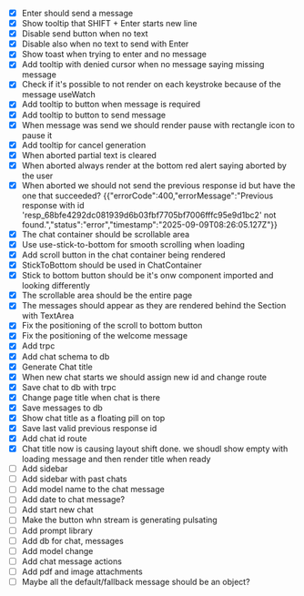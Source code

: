 - [x] Enter should send a message
- [x] Show tooltip that SHIFT + Enter starts new line
- [x] Disable send button when no text
- [x] Disable also when no text to send with Enter
- [x] Show toast when trying to enter and no message
- [x] Add tooltip with denied cursor when no message saying missing message
- [x] Check if it's possible to not render on each keystroke because of the
      message useWatch
- [x] Add tooltip to button when message is required
- [x] Add tooltip to button to send message
- [x] When message was send we should render pause with rectangle icon to pause
      it
- [x] Add tooltip for cancel generation
- [x] When aborted partial text is cleared
- [x] When aborted always render at the bottom red alert saying aborted by the
      user
- [x] When aborted we should not send the previous response id but have the one
      that succeeded?
      {{"errorCode":400,"errorMessage":"Previous response with id 'resp_68bfe4292dc081939d6b03fbf7705bf7006fffc95e9d1bc2' not found.","status":"error","timestamp":"2025-09-09T08:26:05.127Z"}}
- [x] The chat container should be scrollable area
- [x] Use use-stick-to-bottom for smooth scrolling when loading
- [x] Add scroll button in the chat container being rendered
- [x] StickToBottom should be used in ChatContainer
- [x] Stick to bottom button should be it's onw component imported and looking
      differently
- [x] The scrollable area should be the entire page
- [x] The messages should appear as they are rendered behind the Section with
      TextArea
- [x] Fix the positioning of the scroll to bottom button
- [x] Fix the positioning of the welcome message
- [x] Add trpc
- [x] Add chat schema to db
- [x] Generate Chat title
- [x] When new chat starts we should assign new id and change route
- [x] Save chat to db with trpc
- [x] Change page title when chat is there
- [x] Save messages to db
- [x] Show chat title as a floating pill on top
- [x] Save last valid previous response id
- [x] Add chat id route
- [x] Chat title now is causing layout shift done. we shoudl show empty with
      loading message and then render title when ready
- [ ] Add sidebar
- [ ] Add sidebar with past chats
- [ ] Add model name to the chat message
- [ ] Add date to chat message?
- [ ] Add start new chat
- [ ] Make the button whn stream is generating pulsating
- [ ] Add prompt library
- [ ] Add db for chat, messages
- [ ] Add model change
- [ ] Add chat message actions
- [ ] Add pdf and image attachments
- [ ] Maybe all the default/fallback message should be an object?
